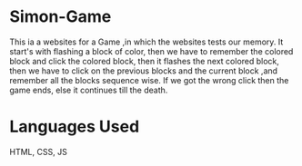 # Simon-Game
This ia a websites for a Game ,in which the websites tests our memory. It start's with flashing a block of color, then we have to remember the colored block and click the colored block, then it flashes the next colored block, then we have to click on the previous blocks and the current block ,and remember all the blocks sequence wise. If we got the wrong click then the game ends, else it continues till the death.  

# Languages Used
HTML, CSS, JS
